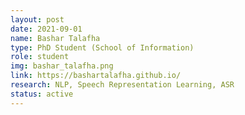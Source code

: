 ```yaml
---
layout: post
date: 2021-09-01
name: Bashar Talafha
type: PhD Student (School of Information)
role: student
img: bashar_talafha.png
link: https://bashartalafha.github.io/
research: NLP, Speech Representation Learning, ASR
status: active
---
```

